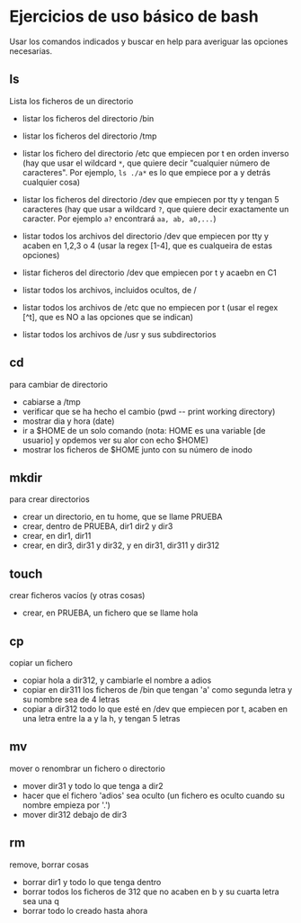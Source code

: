 # Ejercicios de uso básico de bash

Usar los comandos indicados y buscar en help para averiguar las
opciones necesarias.

## ls
Lista los ficheros de un directorio

- listar los ficheros del directorio /bin
- listar los ficheros del directorio /tmp
- listar los fichero del directorio /etc que empiecen por t en orden inverso
    (hay que usar el wildcard `*`, que quiere decir "cualquier número de
    caracteres". Por ejemplo, `ls ./a*` es lo que empiece por a y 
    detrás cualquier cosa)
- listar los ficheros del directorio /dev que empiecen por tty y tengan
    5 caracteres (hay que usar a wildcard `?`, que quiere decir exactamente
    un caracter. Por ejemplo `a?` encontrará `aa, ab, a0,...`)

- listar todos los archivos del directorio /dev que empiecen por tty y acaben
    en 1,2,3 o 4 (usar la regex [1-4], que es cualqueira de estas opciones)

- listar ficheros del directorio /dev que empiecen por t y acaebn en C1
- listar todos los archivos, incluidos ocultos, de /
- listar todos los archivos de /etc que no empiecen por t (usar el regex
    [^t], que es NO a las opciones que se indican)

- listar todos los archivos de /usr y sus subdirectorios

## cd
para cambiar de directorio

- cabiarse a /tmp
- verificar que se ha hecho el cambio (pwd -- print working directory)
- mostrar dia y hora (date)
- ir a $HOME de un solo comando (nota: HOME es una variable [de usuario]
    y opdemos ver su alor con echo $HOME)
- mostrar los ficheros de $HOME junto con su número de inodo


## mkdir
para crear directorios

- crear un directorio, en tu home, que se llame PRUEBA
- crear, dentro de PRUEBA, dir1 dir2 y dir3
- crear, en dir1, dir11
- crear, en dir3, dir31 y dir32, y en dir31, dir311 y dir312

## touch
crear ficheros vacíos (y otras cosas)

- crear, en PRUEBA, un fichero que se llame hola


## cp
copiar un fichero

- copiar hola a dir312, y cambiarle el nombre a adios
- copiar en dir311 los ficheros de /bin que tengan 'a' como segunda letra
    y su nombre sea de 4 letras
- copiar a dir312 todo lo que esté en /dev que empiecen por t, acaben en
    una letra entre la a y la h, y tengan 5 letras
## mv
mover o renombrar un fichero o directorio
- mover dir31 y todo lo que tenga a dir2
- hacer que el fichero 'adios' sea oculto (un fichero es oculto cuando su
    nombre empieza por '.')
- mover dir312 debajo de dir3

## rm
remove, borrar cosas
- borrar dir1 y todo lo que tenga dentro
- borrar todos los ficheros de 312 que no acaben en b y su cuarta letra
    sea una q
- borrar todo lo creado hasta ahora
